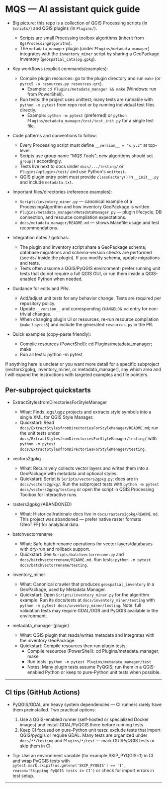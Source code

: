 <!--
Short, actionable instructions for AI code assistants working on the MQS repository.
Keep this file concise (20-50 lines). Avoid repeating generic programming advice; focus on
project-specific conventions, commands, and examples that let an assistant be productive quickly.
-->

# MQS — AI assistant quick guide

- Big picture: this repo is a collection of QGIS Processing scripts (in `Scripts/`) and QGIS plugins (in `Plugins/`).
  - Scripts are small Processing toolbox algorithms (inherit from `QgsProcessingAlgorithm`).
  - The `metadata_manager` plugin (under `Plugins/metadata_manager`) integrates with the `inventory_miner` script by sharing a GeoPackage inventory (`geospatial_catalog.gpkg`).

- Key workflows (explicit commands/examples):
  - Compile plugin resources: go to the plugin directory and run `make` (or `pyrcc5 -o resources.py resources.qrc`).
    - Example: `cd Plugins/metadata_manager && make` (Windows: run from PowerShell).
  - Run tests: the project uses unittest; many tests are runnable with `python -m pytest` from repo root or by running individual test files directly.
    - Example: `python -m pytest` (preferred) or `python Plugins/metadata_manager/test/test_init.py` for a single test file.

- Code patterns and conventions to follow:
  - Every Processing script must define `__version__ = "x.y.z"` at top-level.
  - Scripts use group name "MQS Tools"; new algorithms should set `group()` accordingly.
  - Tests live next to docs under `docs/.../testing/` or `Plugins/<plugin>/test/` and use Python's `unittest`.
  - QGIS plugin entry point must provide `classFactory()` in `__init__.py` and include `metadata.txt`.

- Important files/directories (reference examples):
  - `Scripts/inventory_miner.py` — canonical example of a ProcessingAlgorithm and how inventory GeoPackage is written.
  - `Plugins/metadata_manager/MetadataManager.py` — plugin lifecycle, DB connection, and resource compilation expectations.
  - `docs/metadata_manager/README.md` — shows Makefile usage and test recommendations.

- Integration notes / gotchas:
  - The plugin and inventory script share a GeoPackage schema; database migrations and schema-version checks are performed (see `db/` inside the plugin). If you modify schema, update migrations and tests.
  - Tests often assume a QGIS/PyQGIS environment; prefer running unit tests that do not require a full QGIS GUI, or run them inside a QGIS-enabled Python when needed.

- Guidance for edits and PRs:
  - Add/adjust unit tests for any behavior change. Tests are required per repository policy.
  - Update `__version__` and corresponding `CHANGELOG.md` entry for non-trivial changes.
  - When changing plugin UI or resources, re-run resource compilation (`make` / `pyrcc5`) and include the generated `resources.py` in the PR.

- Quick examples (copy-paste friendly):
  - Compile resources (PowerShell):
    cd Plugins/metadata_manager; make
  - Run all tests:
    python -m pytest

If anything here is unclear or you want more detail for a specific subproject (vectors2gpkg, inventory_miner, or metadata_manager), say which area and I will expand the instructions with targeted examples and file pointers.
## Per-subproject quickstarts

- ExtractStylesfromDirectoriesForStyleManager
  - What: Finds .qgs/.qgz projects and extracts style symbols into a single XML for QGIS Style Manager.
  - Quickstart: Read `docs/ExtractStylesfromDirectoriesForStyleManager/README.md`; run the unit tests under `docs/ExtractStylesfromDirectoriesForStyleManager/testing/` with `python -m pytest docs/ExtractStylesfromDirectoriesForStyleManager/testing`.

- vectors2gpkg
  - What: Recursively collects vector layers and writes them into a GeoPackage with metadata and optional styles.
  - Quickstart: Script is `Scripts/vectors2gpkg.py`; docs are in `docs/vectors2gpkg/`. Run the subproject tests with `python -m pytest docs/vectors2gpkg/testing` or open the script in QGIS Processing Toolbox for interactive runs.

- rasters2gpkg (ABANDONED)
  - What: Historical/rationale docs live in `docs/rasters2gpkg/README.md`. This project was abandoned — prefer native raster formats (GeoTIFF) for analytical data.

- batchvectorrename
  - What: Safe batch rename operations for vector layers/databases with dry-run and rollback support.
  - Quickstart: See `Scripts/batchvectorrename.py` and `docs/batchvectorrename/README.md`. Run tests: `python -m pytest docs/batchvectorrename/testing`.

- inventory_miner
  - What: Canonical crawler that produces `geospatial_inventory` in a GeoPackage, used by Metadata Manager.
  - Quickstart: Open `Scripts/inventory_miner.py` for the algorithm example. Run its docs/tests at `docs/inventory_miner/testing` with `python -m pytest docs/inventory_miner/testing`. Note: full validation tests may require GDAL/OGR and PyQGIS available in the environment.

- metadata_manager (plugin)
  - What: QGIS plugin that reads/writes metadata and integrates with the inventory GeoPackage.
  - Quickstart: Compile resources then run plugin tests:
    - Compile resources (PowerShell):
      cd Plugins/metadata_manager; make
    - Run tests: `python -m pytest Plugins/metadata_manager/test`
    - Notes: Many plugin tests assume PyQGIS; run them in a QGIS-enabled Python or keep to pure-Python unit tests when possible.

***

## CI tips (GitHub Actions)

- PyQGIS/GDAL are heavy system dependencies — CI runners rarely have them preinstalled. Two practical options:
  1. Use a QGIS-enabled runner (self-hosted or specialized Docker images) and install GDAL/PyQGIS there before running tests.
  2. Keep CI focused on pure-Python unit tests: exclude tests that import QGIS/pyqgis or require GDAL. Many tests are organized under `docs/**/testing` and `Plugins/*/test` — mark GUI/PyQGIS tests or skip them in CI.

- Tip: Use an environment variable (for example SKIP_PYQGIS=1) in CI and wrap PyQGIS tests with `pytest.mark.skipif(os.getenv('SKIP_PYQGIS') == '1', reason='Skipping PyQGIS tests in CI')` or check for import errors in test setup.

***
